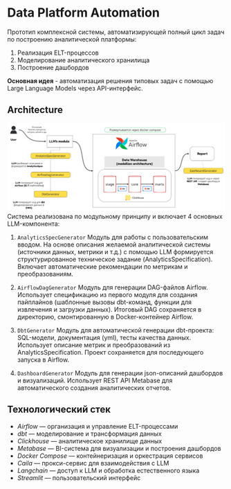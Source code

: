 # Data Platform Automation


Прототип комплексной системы, автоматизирующей полный цикл задач по построению аналитической платформы:
1. Реализация ELT-процессов
2. Моделирование аналитического хранилища
3. Построение дашбордов

**Основная идея** - автоматизация решения типовых задач с помощью Large Language Models через API-интерфейс.


## Architecture

![architecture](infra/arch.png)
Система реализована по модульному принципу и включает 4 основных LLM-компонента:
1. `AnalyticsSpecGenerator`
    Модуль для работы с пользовательским вводом. На основе описания желаемой аналитической системы (источники данных, метрики и т.д.) с помощью LLM формируется структурированное техническое задание (AnalyticsSpecification). Включает автоматические рекомендации по метрикам и преобразованиям.

2. `AirflowDagGenerator`
    Модуль для генерации DAG-файлов Airflow. Использует спецификацию из первого модуля для создания пайплайнов (шаблонные вызовы dbt-команд, функции для извлечения и загрузки данных). Итоговый DAG сохраняется в директорию, смонтированную в Docker-контейнер Airflow.
3. `DbtGenerator`
    Модуль для автоматической генерации dbt-проекта: SQL-модели, документация (yml), тесты качества данных. Использует описание метрик и преобразований из AnalyticsSpecification. Проект сохраняется для последующего запуска в Airflow.
4. `DashboardGenerator`
    Модуль для генерации json-описаний дашбордов и визуализаций. Использует REST API Metabase для автоматического создания аналитических отчетов.


## Технологический стек
* *Airflow* — организация и управление ELT-процессами
* *dbt* — моделирование и трансформация данных
* *Clickhouse* — аналитическое хранилище данных
* *Metabase* — BI-система для визуализации и построения дашбордов
* *Docker Compose* — контейнеризация и оркестрация сервисов
* *Caila* — прокси-сервис для взаимодействия с LLM
* *Langchain* — доступ к LLM и обработка естественного языка
* *Streamlit* — пользовательский интерфейс
